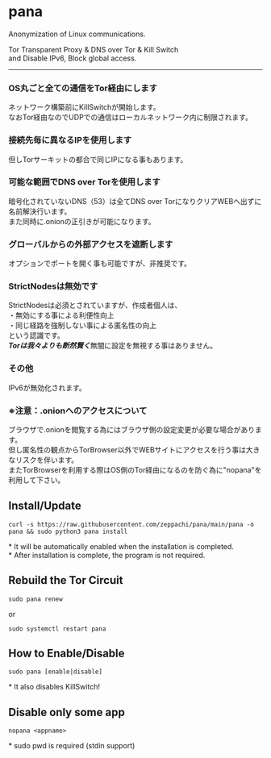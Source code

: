 # pana
Anonymization of Linux communications.  
  
Tor Transparent Proxy & DNS over Tor & Kill Switch  
and Disable IPv6, Block global access.  
  
----
### OS丸ごと全ての通信をTor経由にします
ネットワーク構築前にKillSwitchが開始します。  
なおTor経由なのでUDPでの通信はローカルネットワーク内に制限されます。  

### 接続先毎に異なるIPを使用します  
但しTorサーキットの都合で同じIPになる事もあります。  

### 可能な範囲でDNS over Torを使用します
暗号化されていないDNS（53）は全てDNS over TorになりクリアWEBへ出ずに名前解決行います。  
また同時に.onionの正引きが可能になります。  

### グローバルからの外部アクセスを遮断します  
オプションでポートを開く事も可能ですが、非推奨です。

### StrictNodesは無効です
StrictNodesは必須とされていますが、作成者個人は、   
・無効にする事による利便性向上  
・同じ経路を強制しない事による匿名性の向上  
という認識です。  
***Torは我々よりも断然賢く***無闇に設定を無視する事はありません。  

### その他
IPv6が無効化されます。  

### ※注意：.onionへのアクセスについて
ブラウザで.onionを閲覧する為にはブラウザ側の設定変更が必要な場合があります。  
但し匿名性の観点からTorBrowser以外でWEBサイトにアクセスを行う事は大きなリスクを伴います。  
またTorBrowserを利用する際はOS側のTor経由になるのを防ぐ為に"nopana"を利用して下さい。  

## Install/Update
```
curl -s https://raw.githubusercontent.com/zeppachi/pana/main/pana -o pana && sudo python3 pana install
```
\* It will be automatically enabled when the installation is completed.  
\* After installation is complete, the program is not required.  

## Rebuild the Tor Circuit
```
sudo pana renew
```
or
```
sudo systemctl restart pana
```

## How to Enable/Disable
```
sudo pana [enable|disable]
```
\* It also disables KillSwitch!

## Disable only some app
```
nopana <appname>
```
\* sudo pwd is required (stdin support)
